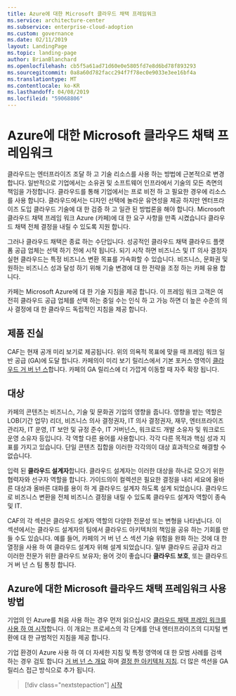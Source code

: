 ```yaml
---
title: Azure에 대한 Microsoft 클라우드 채택 프레임워크
ms.service: architecture-center
ms.subservice: enterprise-cloud-adoption
ms.custom: governance
ms.date: 02/11/2019
layout: LandingPage
ms.topic: landing-page
author: BrianBlanchard
ms.openlocfilehash: cb5f5a61ad71d60e0e5805fd7e8d6bd78f893293
ms.sourcegitcommit: 0a8a60d782facc294f7f78ec0e9033e3ee16bf4a
ms.translationtype: MT
ms.contentlocale: ko-KR
ms.lasthandoff: 04/08/2019
ms.locfileid: "59068806"
---
```

# <a name="microsoft-cloud-adoption-framework-for-azure"></a>Azure에 대한 Microsoft 클라우드 채택 프레임워크

클라우드는 엔터프라이즈 조달 하 고 기술 리소스를 사용 하는 방법에 근본적으로 변경 합니다. 일반적으로 기업에서는 소유권 및 소프트웨어 인프라에서 기술의 모든 측면의 책임을 가정합니다. 클라우드를 통해 기업에서는 프로 비전 하 고 필요한 경우에 리소스를 사용 합니다. 클라우드에서는 디자인 선택에 놀라운 유연성을 제공 하지만 엔터프라이즈 도입 클라우드 기술에 대 한 검증 하 고 일관 된 방법론을 해야 합니다. Microsoft 클라우드 채택 프레임 워크 Azure (카페)에 대 한 요구 사항을 만족 시켰습니다 클라우드 채택 전체 결정을 내릴 수 있도록 지원 합니다.

그러나 클라우드 채택은 종료 하는 수단입니다. 성공적인 클라우드 채택 클라우드 플랫폼 공급 업체는 선택 하기 전에 시작 됩니다. 되기 시작 하면 비즈니스 및 IT 의사 결정자 실현 클라우드는 특정 비즈니스 변환 목표를 가속화할 수 있습니다. 비즈니스, 문화권 및 원하는 비즈니스 성과 달성 하기 위해 기술 변경에 대 한 전략을 조정 하는 카페 유용 합니다.

카페는 Microsoft Azure에 대 한 기술 지침을 제공 합니다. 이 프레임 워크 고객은 여전히 클라우드 공급 업체를 선택 하는 중일 수는 인식 하 고 가능 하면 더 높은 수준의 의사 결정에 대 한 클라우드 독립적인 지침을 제공 합니다.

## <a name="product-truths"></a>제품 진실

CAF는 현재 공개 미리 보기로 제공됩니다. 위의 의욕적 목표에 맞을 때 프레임 워크 일반 공급 (GA)에 도달 합니다. 카페의이 미리 보기 릴리스에서 기본 포커스 영역이 [클라우드 거 버 넌 스](./governance/journeys/overview.md)합니다. 카페의 GA 릴리스에 더 가깝게 이동할 때 자주 확장 됩니다.

## <a name="audience"></a>대상

카페의 콘텐츠는 비즈니스, 기술 및 문화권 기업의 영향을 줍니다. 영향을 받는 역할은 LOB(기간 업무) 리더, 비즈니스 의사 결정권자, IT 의사 결정권자, 재무, 엔터프라이즈 관리자, IT 운영, IT 보안 및 규정 준수, IT 거버넌스, 워크로드 개발 소유자 및 워크로드 운영 소유자 등입니다. 각 역할 다른 용어를 사용합니다. 각각 다른 목적과 핵심 성과 지표를 가지고 있습니다. 단일 콘텐츠 집합을 이러한 각각의이 대상 효과적으로 해결할 수 없습니다.

입력 된 **클라우드 설계자**합니다. 클라우드 설계자는 이러한 대상을 하나로 모으기 위한 협력자와 선구자 역할을 합니다. 가이드의이 컬렉션은 필요한 결정을 내리 세요에 올바른 대상과 올바른 대화를 용이 하 게 클라우드 설계자 하도록 설계 되었습니다. 클라우드로 비즈니스 변환을 전체 비즈니스 결정을 내릴 수 있도록 클라우드 설계자 역할이 종속 및 IT.

CAF의 각 섹션은 클라우드 설계자 역할의 다양한 전문성 또는 변형을 나타냅니다. 이 섹션에서는 클라우드 설계자의 팀에서 클라우드 아키텍처의 책임을 공유 하는 기회를 만들 수도 있습니다. 예를 들어, 카페의 거 버 넌 스 섹션 기술 위험을 완화 하는 것에 대 한 열정을 사용 하 여 클라우드 설계자 위해 설계 되었습니다. 일부 클라우드 공급자 라고 이러한 전문가 위한 클라우드 보유자; 용어 것이 좋습니다 **클라우드 보호**, 또는 클라우드 거 버 넌 스 팀 통칭 합니다.

## <a name="how-to-use-the-microsoft-cloud-adoption-framework-for-azure"></a>Azure에 대한 Microsoft 클라우드 채택 프레임워크 사용 방법

기업의 인 Azure를 처음 사용 하는 경우 먼저 읽으십시오 [클라우드 채택 프레임 워크를 사용 하 여 시작](./getting-started/overview.md)합니다. 이 개요는 프로세스의 각 단계를 안내 엔터프라이즈의 디지털 변환에 대 한 규범적인 지침을 제공 합니다.

기업 환경이 Azure 사용 하 여 더 자세한 지침 및 특정 영역에 대 한 모범 사례를 검색 하는 경우 검토 합니다 [거 버 넌 스 개요](./governance/overview.md) 하며 [결정 한 아키텍처 지침](./decision-guides/overview.md). 더 많은 섹션을 GA 릴리스 접근 방식으로 추가 됩니다.

> [!div class="nextstepaction"]
> [시작](./getting-started/overview.md)

